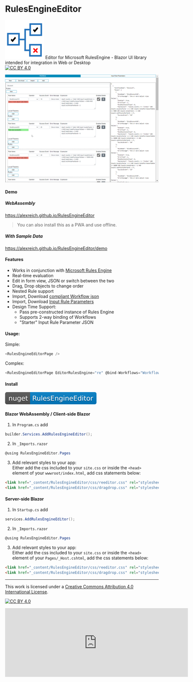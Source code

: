 # RulesEngineEditor
![RulesEngineEditor](content\RulesEngineEditor.svg)
Editor for Microsoft RulesEngine - Blazor UI library intended for integration in Web or Desktop  
[![CC BY 4.0][cc-by-shield]][cc-by]

![Animation of Rules Engine Editor Demo](content\RulesEngineEditor.gif)

#### Demo

##### WebAssembly
https://alexreich.github.io/RulesEngineEditor  
> You can also install this as a PWA and use offline.

##### With Sample Data
https://alexreich.github.io/RulesEngineEditor/demo

#### Features
* Works in conjunction with [Microsoft Rules Engine](https://github.com/microsoft/RulesEngine)
* Real-time evaluation
* Edit in form view, JSON or switch between the two
* Drag, Drop objects to change order
* Nested Rule support
* Import, Download [compliant Workflow json](https://github.com/microsoft/RulesEngine/blob/main/schema/workflowRules-schema.json)
* Import, Download [Input Rule Parameters](https://github.com/microsoft/RulesEngine/wiki/Getting-Started#ruleparameter)
* Design Time Support:
  * Pass pre-constructed instance of Rules Engine
  * Supports 2-way binding of Workflows
  * "Starter" Input Rule Parameter JSON

#### Usage:
Simple:  
```csharp 
<RulesEngineEditorPage />
```
Complex:
```csharp 
<RulesEngineEditorPage EditorRulesEngine="re" @bind-Workflows="Workflows" InputJSON="@Inputs" />
```

#### Install

[![NuGet](content\nuget-RulesEngineEditor-blue.svg)](https://www.nuget.org/packages/RulesEngineEditor/)

#### Blazor WebAssembly / Client-side Blazor

1. In `Program.cs` add
```csharp 
builder.Services.AddRulesEngineEditor();
```
2. In `_Imports.razor`
```csharp
@using RulesEngineEditor.Pages
```
3. Add relevant styles to your app:  
Either add the css included to your `site.css` or inside the `<head>` element of your `wwwroot/index.html`, add css statements below:
```html
<link href="_content/RulesEngineEditor/css/reeditor.css" rel="stylesheet" />
<link href="_content/RulesEngineEditor/css/dragdrop.css" rel="stylesheet" />
```
 

#### Server-side Blazor

1. In `Startup.cs` add
```csharp
services.AddRulesEngineEditor();
```
2. In `_Imports.razor`
```csharp
@using RulesEngineEditor.Pages
```
3. Add relevant styles to your app:  
Either add the css included to your `site.css` or inside the `<head>` element of your `Pages/_Host.cshtml`, add the css statements below:
```html
<link href="_content/RulesEngineEditor/css/reeditor.css" rel="stylesheet" />
<link href="_content/RulesEngineEditor/css/dragdrop.css" rel="stylesheet" />
```
***
This work is licensed under a
[Creative Commons Attribution 4.0 International License][cc-by].

[![CC BY 4.0][cc-by-image]][cc-by]

[cc-by]: http://creativecommons.org/licenses/by/4.0/
[cc-by-image]: https://i.creativecommons.org/l/by/4.0/88x31.png
[cc-by-shield]: https://img.shields.io/badge/License-CC%20BY%204.0-lightgrey.svg

<iframe src="https://github.com/sponsors/alexreich/card" title="Sponsor RulesEngineEditor & alexreich" height="225" width="600" style="border: 0;"></iframe>